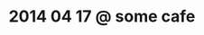 ---
layout: blog
title: 2014 04 17 @ some cafe
category: blog
lat: 47.62513
lng: -122.32141
altitude: 111.43
image: https://s3-us-west-2.amazonaws.com/worldcup14/2014-04-17 15:07:42 PDT.jpg
observation: 20140417150742PDT
---